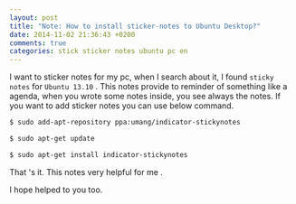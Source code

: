 ```yaml
---
layout: post
title: "Note: How to install sticker-notes to Ubuntu Desktop?"
date: 2014-11-02 21:36:43 +0200
comments: true
categories: stick sticker notes ubuntu pc en 
---
```


I want to sticker notes for my pc, when I search about it, I found `sticky notes` for `Ubuntu 13.10` .
This notes provide to reminder of something like a agenda, when you wrote some notes inside, 
you see always the notes. If you want to add sticker notes you can use below command.
   
```bash
$ sudo add-apt-repository ppa:umang/indicator-stickynotes
```   

```bash
$ sudo apt-get update
```

```bash
$ sudo apt-get install indicator-stickynotes
```

That 's it. This notes very helpful for me .

I hope helped to you too.